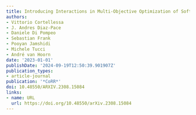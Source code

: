 ```yaml
---
title: Introducing Interactions in Multi-Objective Optimization of Software Architectures
authors:
- Vittorio Cortellessa
- J. Andres Diaz-Pace
- Daniele Di Pompeo
- Sebastian Frank
- Pooyan Jamshidi
- Michele Tucci
- André van Hoorn
date: '2023-01-01'
publishDate: '2024-09-19T12:50:39.901907Z'
publication_types:
- article-journal
publication: '*CoRR*'
doi: 10.48550/ARXIV.2308.15084
links:
- name: URL
  url: https://doi.org/10.48550/arXiv.2308.15084
---
```

